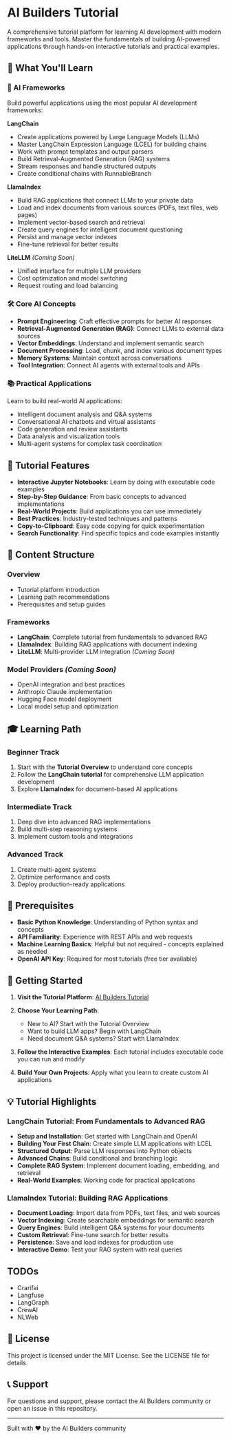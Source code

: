 # AI Builders Tutorial

A comprehensive tutorial platform for learning AI development with modern frameworks and tools. Master the fundamentals of building AI-powered applications through hands-on interactive tutorials and practical examples.

## 🎯 What You'll Learn

### 🤖 AI Frameworks

Build powerful applications using the most popular AI development frameworks:

**LangChain**

- Create applications powered by Large Language Models (LLMs)
- Master LangChain Expression Language (LCEL) for building chains
- Work with prompt templates and output parsers
- Build Retrieval-Augmented Generation (RAG) systems
- Stream responses and handle structured outputs
- Create conditional chains with RunnableBranch

**LlamaIndex**

- Build RAG applications that connect LLMs to your private data
- Load and index documents from various sources (PDFs, text files, web pages)
- Implement vector-based search and retrieval
- Create query engines for intelligent document questioning
- Persist and manage vector indexes
- Fine-tune retrieval for better results

**LiteLLM** *(Coming Soon)*

- Unified interface for multiple LLM providers
- Cost optimization and model switching
- Request routing and load balancing

### 🛠️ Core AI Concepts

- **Prompt Engineering**: Craft effective prompts for better AI responses
- **Retrieval-Augmented Generation (RAG)**: Connect LLMs to external data sources
- **Vector Embeddings**: Understand and implement semantic search
- **Document Processing**: Load, chunk, and index various document types
- **Memory Systems**: Maintain context across conversations
- **Tool Integration**: Connect AI agents with external tools and APIs

### 📚 Practical Applications

Learn to build real-world AI applications:

- Intelligent document analysis and Q&A systems
- Conversational AI chatbots and virtual assistants
- Code generation and review assistants
- Data analysis and visualization tools
- Multi-agent systems for complex task coordination

## 🚀 Tutorial Features

- **Interactive Jupyter Notebooks**: Learn by doing with executable code examples
- **Step-by-Step Guidance**: From basic concepts to advanced implementations
- **Real-World Projects**: Build applications you can use immediately
- **Best Practices**: Industry-tested techniques and patterns
- **Copy-to-Clipboard**: Easy code copying for quick experimentation
- **Search Functionality**: Find specific topics and code examples instantly

## 📖 Content Structure

### Overview

- Tutorial platform introduction
- Learning path recommendations
- Prerequisites and setup guides

### Frameworks

- **LangChain**: Complete tutorial from fundamentals to advanced RAG
- **LlamaIndex**: Building RAG applications with document indexing
- **LiteLLM**: Multi-provider LLM integration *(Coming Soon)*

### Model Providers *(Coming Soon)*

- OpenAI integration and best practices
- Anthropic Claude implementation
- Hugging Face model deployment
- Local model setup and optimization

## 🎓 Learning Path

### Beginner Track

1. Start with the **Tutorial Overview** to understand core concepts
2. Follow the **LangChain tutorial** for comprehensive LLM application development
3. Explore **LlamaIndex** for document-based AI applications

### Intermediate Track

1. Deep dive into advanced RAG implementations
2. Build multi-step reasoning systems
3. Implement custom tools and integrations

### Advanced Track

1. Create multi-agent systems
2. Optimize performance and costs
3. Deploy production-ready applications

## 🔧 Prerequisites

- **Basic Python Knowledge**: Understanding of Python syntax and concepts
- **API Familiarity**: Experience with REST APIs and web requests
- **Machine Learning Basics**: Helpful but not required - concepts explained as needed
- **OpenAI API Key**: Required for most tutorials (free tier available)

## 🚦 Getting Started

1. **Visit the Tutorial Platform**: [AI Builders Tutorial](https://ai-builders-tutorial-k7qsrhe54-dz007s-projects-03f4a785.vercel.app)
2. **Choose Your Learning Path**:

   - New to AI? Start with the Tutorial Overview
   - Want to build LLM apps? Begin with LangChain
   - Need document Q&A systems? Start with LlamaIndex
3. **Follow the Interactive Examples**: Each tutorial includes executable code you can run and modify
4. **Build Your Own Projects**: Apply what you learn to create custom AI applications

## 💡 Tutorial Highlights

### LangChain Tutorial: From Fundamentals to Advanced RAG

- **Setup and Installation**: Get started with LangChain and OpenAI
- **Building Your First Chain**: Create simple LLM applications with LCEL
- **Structured Output**: Parse LLM responses into Python objects
- **Advanced Chains**: Build conditional and branching logic
- **Complete RAG System**: Implement document loading, embedding, and retrieval
- **Real-World Examples**: Working code for practical applications

### LlamaIndex Tutorial: Building RAG Applications

- **Document Loading**: Import data from PDFs, text files, and web sources
- **Vector Indexing**: Create searchable embeddings for semantic search
- **Query Engines**: Build intelligent Q&A systems for your documents
- **Custom Retrieval**: Fine-tune search for better results
- **Persistence**: Save and load indexes for production use
- **Interactive Demo**: Test your RAG system with real queries

## TODOs

- Crarifai
- Langfuse
- LangGraph
- CrewAI
- NLWeb

## 📄 License

This project is licensed under the MIT License. See the LICENSE file for details.

## 📞 Support

For questions and support, please contact the AI Builders community or open an issue in this repository.

---

Built with ❤️ by the AI Builders community
